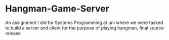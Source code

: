 # Hangman-Game-Server
An assignment I did for Systems Programming at uni where we were tasked to build a server and client for the purpose of playing hangman, final source release
